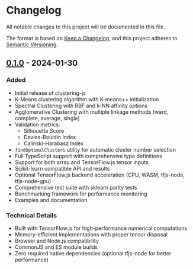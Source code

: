 # Changelog

All notable changes to this project will be documented in this file.

The format is based on [Keep a Changelog](https://keepachangelog.com/en/1.0.0/),
and this project adheres to [Semantic Versioning](https://semver.org/spec/v2.0.0.html).

## [0.1.0] - 2024-01-30

### Added

- Initial release of clustering-js
- K-Means clustering algorithm with K-means++ initialization
- Spectral Clustering with RBF and k-NN affinity options
- Agglomerative Clustering with multiple linkage methods (ward, complete, average, single)
- Validation metrics:
  - Silhouette Score
  - Davies-Bouldin Index
  - Calinski-Harabasz Index
- `findOptimalClusters` utility for automatic cluster number selection
- Full TypeScript support with comprehensive type definitions
- Support for both array and TensorFlow.js tensor inputs
- Scikit-learn compatible API and results
- Optional TensorFlow.js backend acceleration (CPU, WASM, tfjs-node, tfjs-node-gpu)
- Comprehensive test suite with sklearn parity tests
- Benchmarking framework for performance monitoring
- Examples and documentation

### Technical Details

- Built with TensorFlow.js for high-performance numerical computations
- Memory-efficient implementations with proper tensor disposal
- Browser and Node.js compatibility
- CommonJS and ES module builds
- Zero required native dependencies (optional tfjs-node for better performance)

[0.1.0]: https://github.com/yourusername/clustering-js/releases/tag/v0.1.0